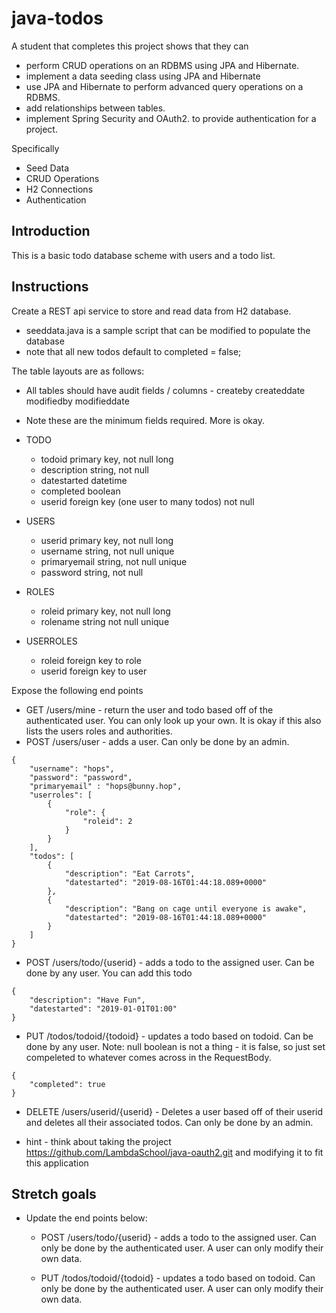 # java-todos

A student that completes this project shows that they can
* perform CRUD operations on an RDBMS using JPA and Hibernate.
* implement a data seeding class using JPA and Hibernate
* use JPA and Hibernate to perform advanced query operations on a RDBMS.
* add relationships between tables.
* implement Spring Security and OAuth2. to provide authentication for a project.

Specifically
* Seed Data
* CRUD Operations
* H2 Connections
* Authentication


## Introduction

This is a basic todo database scheme with users and a todo list.

## Instructions

Create a REST api service to store and read data from H2 database. 
* seeddata.java is a sample script that can be modified to populate the database 
* note that all new todos default to completed = false;

The table layouts are as follows:

* All tables should have audit fields / columns - createby createddate modifiedby modifieddate
* Note these are the minimum fields required. More is okay.

* TODO
  * todoid primary key, not null long
  * description string, not null
  * datestarted datetime
  * completed boolean
  * userid foreign key (one user to many todos) not null 

* USERS
  * userid primary key, not null long
  * username string, not null unique
  * primaryemail string, not null unique
  * password string, not null

* ROLES
  * roleid primary key, not null long
  * rolename string not null unique

* USERROLES
  * roleid foreign key to role
  * userid foreign key to user
  

Expose the following end points

* GET /users/mine - return the user and todo based off of the authenticated user. You can only look up your own. It is okay if this also lists the users roles and authorities.
* POST /users/user - adds a user. Can only be done by an admin.
```
{
    "username": "hops",
    "password": "password",
    "primaryemail" : "hops@bunny.hop",
    "userroles": [
        {
            "role": {
                "roleid": 2
            }
        }
    ],
    "todos": [
        {
            "description": "Eat Carrots",
            "datestarted": "2019-08-16T01:44:18.089+0000"
        },
        {
            "description": "Bang on cage until everyone is awake",
            "datestarted": "2019-08-16T01:44:18.089+0000"
        }
    ]
}
```

* POST /users/todo/{userid} - adds a todo to the assigned user. Can be done by any user. You can add this todo
```
{
    "description": "Have Fun",
    "datestarted": "2019-01-01T01:00"
}
```

* PUT /todos/todoid/{todoid} - updates a todo based on todoid. Can be done by any user. Note: null boolean is not a thing - it is false, so just set compeleted to whatever comes across in the RequestBody.
```
{
    "completed": true
}
```

* DELETE /users/userid/{userid} - Deletes a user based off of their userid and deletes all their associated todos. Can only be done by an admin.


* hint - think about taking the project https://github.com/LambdaSchool/java-oauth2.git and modifying it to fit this application


## Stretch goals

* Update the end points below:

  * POST /users/todo/{userid} - adds a todo to the assigned user. Can only be done by the authenticated user. A user can only modify their own data.
  
  * PUT /todos/todoid/{todoid} - updates a todo based on todoid. Can only be done by the authenticated user. A user can only modify their own data.

